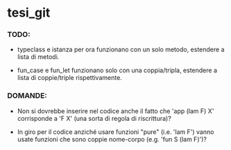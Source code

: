 # tesi_git



### TODO:

- typeclass e istanza per ora funzionano con un solo metodo, estendere a lista di metodi.

- fun_case e fun_let funzionano solo con una coppia/tripla, estendere a lista di coppie/triple rispettivamente.



### DOMANDE:

- Non si dovrebbe inserire nel codice anche il fatto che 'app (lam F) X' corrisponde a 'F X' (una sorta di regola di riscrittura)?

- In giro per il codice anziché usare funzioni "pure" (i.e. 'lam F') vanno usate funzioni che sono coppie nome-corpo (e.g. 'fun S (lam F)')?
